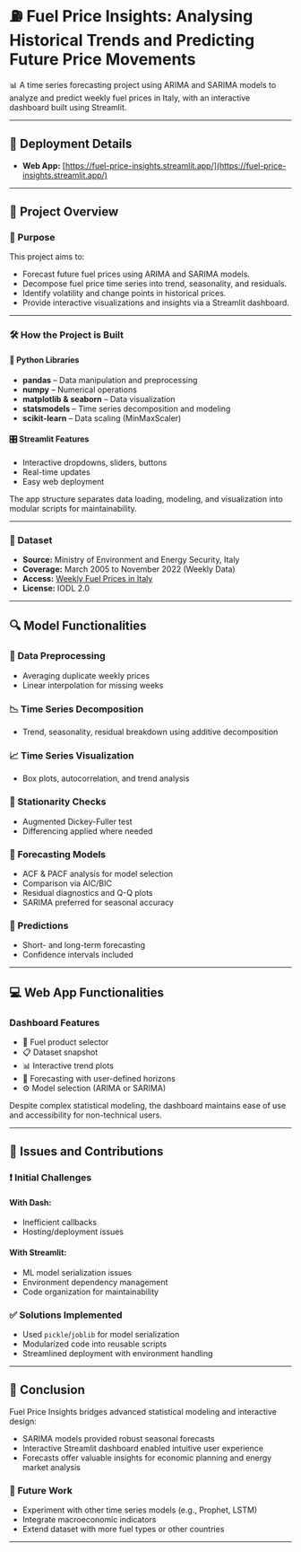 # ⛽ Fuel Price Insights: Analysing Historical Trends and Predicting Future Price Movements

📊 A time series forecasting project using ARIMA and SARIMA models to analyze and predict weekly fuel prices in Italy, with an interactive dashboard built using Streamlit.

---

## 🚀 Deployment Details

- **Web App:** [https://fuel-price-insights.streamlit.app/](https://fuel-price-insights.streamlit.app/)

---

## 📌 Project Overview

### 🎯 Purpose

This project aims to:

- Forecast future fuel prices using ARIMA and SARIMA models.
- Decompose fuel price time series into trend, seasonality, and residuals.
- Identify volatility and change points in historical prices.
- Provide interactive visualizations and insights via a Streamlit dashboard.

---

### 🛠 How the Project is Built

#### 🐍 Python Libraries
- **pandas** – Data manipulation and preprocessing
- **numpy** – Numerical operations
- **matplotlib & seaborn** – Data visualization
- **statsmodels** – Time series decomposition and modeling
- **scikit-learn** – Data scaling (MinMaxScaler)

#### 🎛 Streamlit Features
- Interactive dropdowns, sliders, buttons
- Real-time updates
- Easy web deployment

The app structure separates data loading, modeling, and visualization into modular scripts for maintainability.

---

### 📂 Dataset

- **Source:** Ministry of Environment and Energy Security, Italy
- **Coverage:** March 2005 to November 2022 (Weekly Data)
- **Access:** [Weekly Fuel Prices in Italy](https://data.world)
- **License:** IODL 2.0

---

## 🔍 Model Functionalities

### 🧹 Data Preprocessing
- Averaging duplicate weekly prices
- Linear interpolation for missing weeks

### 📉 Time Series Decomposition
- Trend, seasonality, residual breakdown using additive decomposition

### 📈 Time Series Visualization
- Box plots, autocorrelation, and trend analysis

### 🧪 Stationarity Checks
- Augmented Dickey-Fuller test
- Differencing applied where needed

### 🧠 Forecasting Models
- ACF & PACF analysis for model selection
- Comparison via AIC/BIC
- Residual diagnostics and Q-Q plots
- SARIMA preferred for seasonal accuracy

### 🔮 Predictions
- Short- and long-term forecasting
- Confidence intervals included

---

## 💻 Web App Functionalities

### Dashboard Features
- 🔘 Fuel product selector
- 📋 Dataset snapshot
- 📊 Interactive trend plots
- 📆 Forecasting with user-defined horizons
- ⚙️ Model selection (ARIMA or SARIMA)

Despite complex statistical modeling, the dashboard maintains ease of use and accessibility for non-technical users.

---

## 🧩 Issues and Contributions

### ❗ Initial Challenges

#### With Dash:
- Inefficient callbacks
- Hosting/deployment issues

#### With Streamlit:
- ML model serialization issues
- Environment dependency management
- Code organization for maintainability

### ✅ Solutions Implemented
- Used `pickle`/`joblib` for model serialization
- Modularized code into reusable scripts
- Streamlined deployment with environment handling

---

## 🏁 Conclusion

Fuel Price Insights bridges advanced statistical modeling and interactive design:

- SARIMA models provided robust seasonal forecasts
- Interactive Streamlit dashboard enabled intuitive user experience
- Forecasts offer valuable insights for economic planning and energy market analysis

### 📌 Future Work
- Experiment with other time series models (e.g., Prophet, LSTM)
- Integrate macroeconomic indicators
- Extend dataset with more fuel types or other countries

---
